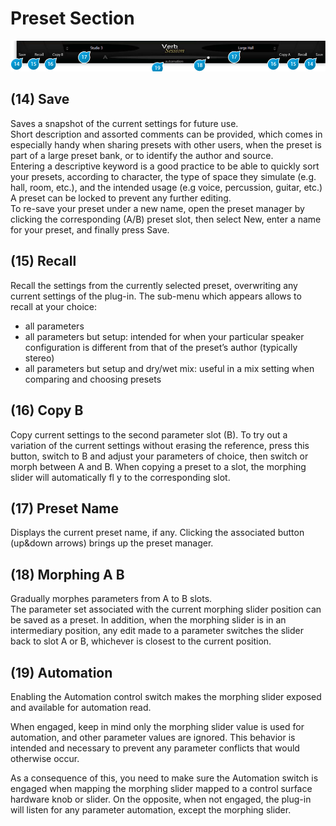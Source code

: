 # Preset Section

![](include/verb_session_07.png)

## (14) Save
Saves a snapshot of the current settings for future use.  
Short description and assorted comments can be provided, which comes in especially handy when sharing presets with
other users, when the preset is part of a large preset bank, or to identify the author and source.  
Entering a descriptive keyword is a good practice to be able to quickly sort your presets, according to character, the type of
space they simulate (e.g. hall, room, etc.), and the intended usage (e.g voice, percussion, guitar, etc.)  
A preset can be locked to prevent any further editing.  
To re-save your preset under a new name, open the preset manager by clicking the corresponding (A/B) preset slot, then
select New, enter a name for your preset, and finally press Save.


## (15) Recall
Recall the settings from the currently selected preset, overwriting any current settings of the plug-in. The sub-menu which
appears allows to recall at your choice:

* all parameters
* all parameters but setup: intended for when your particular speaker configuration is different from that of the preset’s
author (typically stereo)
* all parameters but setup and dry/wet mix: useful in a mix setting when comparing and choosing presets


## (16) Copy B
Copy current settings to the second parameter slot (B). To try out a variation of the current settings without erasing 
the reference, press this button, switch to B and adjust your parameters of choice, then switch or morph between 
A and B. When copying a preset to a slot, the morphing slider will automatically fl y to the corresponding slot.

## (17) Preset Name
Displays the current preset name, if any. Clicking the associated button (up&down arrows) brings up the preset manager.

## (18) Morphing A B
Gradually morphes parameters from A to B slots.  
The parameter set associated with the current morphing slider position can be saved as a preset. In addition, when the 
morphing slider is in an intermediary position, any edit made to a parameter switches the slider back to slot A or B, 
whichever is closest to the current position.

## (19) Automation
Enabling the Automation control switch makes the morphing slider exposed and available for automation read.

When engaged, keep in mind only the morphing slider value is used for automation, and other parameter values are 
ignored. This behavior is intended and necessary to prevent any parameter conflicts that would otherwise occur.

As a consequence of this, you need to make sure the Automation switch is engaged when mapping the morphing slider
mapped to a control surface hardware knob or slider. On the opposite, when not engaged, the plug-in will listen for any
parameter automation, except the morphing slider.

